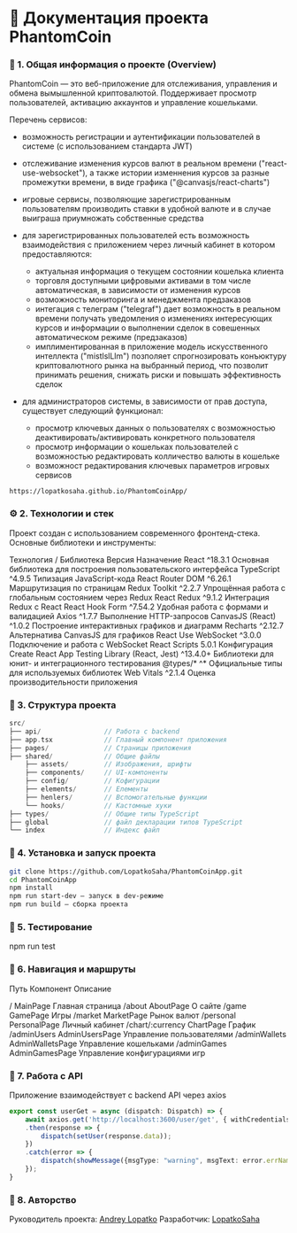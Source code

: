 # 📘 Документация проекта PhantomCoin

### 🔧 1. Общая информация о проекте (Overview)

PhantomCoin — это веб-приложение для отслеживания, управления и обмена вымышленной криптовалютой. Поддерживает просмотр пользователей, активацию аккаунтов и управление кошельками.

Перечень сервисов:
- возможность регистрации и аутентификации пользователей в системе (с использованием стандарта JWT)

- отслеживание изменения курсов валют в реальном времени ("react-use-websocket"), а также истории изменнения курсов за разные промежутки времени, в виде графика ("@canvasjs/react-charts")

- игровые сервисы, позволяющие зарегистрированным пользователям производить ставки в удобной валюте и в случае выиграша приумножать собственные средства

- для зарегистрированных пользователей есть возможность взаимодействия с приложением через личный кабинет в котором предоставляются:
    - актуальная информация о текущем состоянии кошелька клиента
    - торговля доступными цифровыми активами в том числе автоматическая, в зависимости от изменения курсов
    - возможность мониторинга и менеджмента предзаказов
    - интегация с телеграм ("telegraf") дает возможность в реальном времени получать уведомления о изменениях интересующих курсов и информации о выполнении сделок в совешенных автоматическом режиме (предзаказов)
    - имплиментированная в приложение модель искусственного интеллекта ("mistlslLlm") позполяет спрогнозировать конъюктуру криптовалютного рынка на выбранный период, что позволит принимать решения, снижать риски и повышать эффективность сделок


- для администраторов системы, в зависимости от прав доступа, существует следующий функционал:
    - просмотр ключевых данных о пользователях с возможностью деактивировать/активировать конкретного пользователя
    - просмотр информации о кошельках пользователей с возможностью редактировать колличество валюты в кошельке
    - возможност редактирования ключевых параметров игровых сервисов

```gh-pages
https://lopatkosaha.github.io/PhantomCoinApp/
```

### ⚙️ 2. Технологии и стек
Проект создан с использованием современного фронтенд-стека. Основные библиотеки и инструменты:

Технология / Библиотека	Версия	Назначение
React	^18.3.1	Основная библиотека для построения пользовательского интерфейса
TypeScript	^4.9.5	Типизация JavaScript-кода
React Router DOM	^6.26.1	Маршрутизация по страницам
Redux Toolkit	^2.2.7	Упрощённая работа с глобальным состоянием через Redux
React Redux	^9.1.2	Интеграция Redux с React
React Hook Form	^7.54.2	Удобная работа с формами и валидацией
Axios	^1.7.7	Выполнение HTTP-запросов
CanvasJS (React)	^1.0.2	Построение интерактивных графиков и диаграмм
Recharts	^2.12.7	Альтернатива CanvasJS для графиков
React Use WebSocket	^3.0.0	Подключение и работа с WebSocket
React Scripts	5.0.1	Конфигурация Create React App
Testing Library (React, Jest)	^13.4.0+	Библиотеки для юнит- и интеграционного тестирования
@types/*	^*	Официальные типы для используемых библиотек
Web Vitals	^2.1.4	Оценка производительности приложения



### 🧱 3. Структура проекта

```cpp
src/
├── api/                // Работа с backend
├── app.tsx             // Главный компонент приложения
├── pages/              // Страницы приложения
├── shared/             // Общие файлы
    ├── assets/         // Изображения, шрифты
    ├── components/     // UI-компоненты
    ├── config/         // Кофигурации
    ├── elements/       // Елементы
    ├── henlers/        // Вспомогательные функции
    └── hooks/          // Кастомные хуки
├── types/              // Общие типы TypeScript
├── global              // файл декларации типов TypeScript
└── index               // Индекс файл
```

### 🚀 4. Установка и запуск проекта

```bash
git clone https://github.com/LopatkoSaha/PhantomCoinApp.git
cd PhantomCoinApp
npm install
npm run start-dev — запуск в dev-режиме
npm run build — сборка проекта
```

### 🧪 5. Тестирование
npm run test

### 🧭 6. Навигация и маршруты

Путь	            Компонент	        Описание

/                   MainPage            Главная страница
/about              AboutPage           О сайте
/game               GamePage            Игры
/market             MarketPage          Рынок валют
/personal           PersonalPage        Личный кабинет
/chart/:currency    ChartPage           График
/adminUsers         AdminUsersPage      Управление пользователями
/adminWallets       AdminWalletsPage    Управление кошельками
/adminGames         AdminGamesPage      Управление конфигурациями игр

### 🔐 7. Работа с API

Приложение взаимодействует с backend API через axios

```ts
export const userGet = async (dispatch: Dispatch) => {
    await axios.get('http://localhost:3600/user/get', { withCredentials: true })
    .then(response => {  
        dispatch(setUser(response.data));   
    })
    .catch(error => {
        dispatch(showMessage({msgType: "warning", msgText: error.errName}));
    });
}
```

### 📄 8. Авторство

Руководитель проекта: [Andrey Lopatko](https://github.com/d00dde)
Разработчик: [LopatkoSaha](https://github.com/LopatkoSaha)